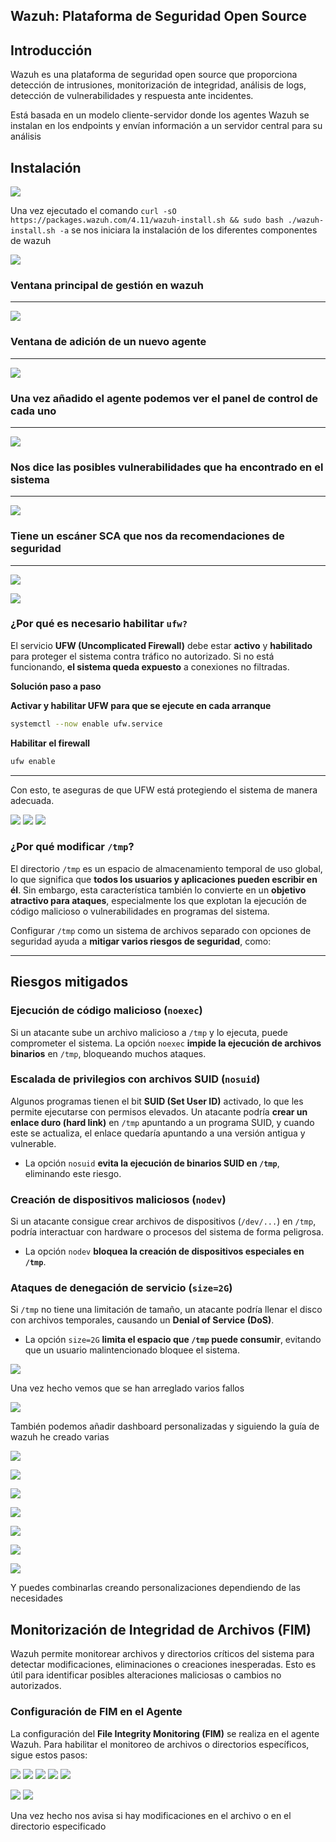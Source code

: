 
## Wazuh: Plataforma de Seguridad Open Source



## Introducción

Wazuh es una plataforma de seguridad open source que proporciona detección de intrusiones, monitorización de integridad, análisis de logs, detección de vulnerabilidades y respuesta ante incidentes.

Está basada en un modelo cliente-servidor donde los agentes Wazuh se instalan en los endpoints y envían información a un servidor central para su análisis


## Instalación
![](ANEXOS/Pasted%20image%2020250402193408.png)


Una vez ejecutado el comando ``curl -sO https://packages.wazuh.com/4.11/wazuh-install.sh && sudo bash ./wazuh-install.sh -a`` se nos iniciara la instalación de los diferentes componentes de wazuh



![](ANEXOS/Pasted%20image%2020250402224626.png)


### Ventana principal de gestión en wazuh

---

![](ANEXOS/Pasted%20image%2020250402222541.png)

### Ventana de adición de un nuevo agente

---

![](ANEXOS/Pasted%20image%2020250402225644.png)


### Una vez añadido el agente podemos ver el panel de control de cada uno

---

![](ANEXOS/Pasted%20image%2020250402230345.png)

### Nos dice las posibles vulnerabilidades que ha encontrado en el sistema

---

![](ANEXOS/Pasted%20image%2020250402233649.png)

### Tiene un escáner SCA que nos da recomendaciones de seguridad

---

![](ANEXOS/Pasted%20image%2020250402233513.png)

![](ANEXOS/Pasted%20image%2020250402233628.png)


###  **¿Por qué es necesario habilitar ``ufw?``**

El servicio **UFW (Uncomplicated Firewall)** debe estar **activo** y **habilitado** para proteger el sistema contra tráfico no autorizado. Si no está funcionando, **el sistema queda expuesto** a conexiones no filtradas.


 **Solución paso a paso**


 **Activar y habilitar UFW para que se ejecute en cada arranque**

```bash
systemctl --now enable ufw.service
```

 **Habilitar el firewall**

```bash
ufw enable
```

---

Con esto, te aseguras de que UFW está protegiendo el sistema de manera adecuada. 


![](ANEXOS/Pasted%20image%2020250402233128.png)
![](ANEXOS/Pasted%20image%2020250402233843.png)
![](ANEXOS/Pasted%20image%2020250402233832.png)

### **¿Por qué modificar `/tmp`?**

El directorio `/tmp` es un espacio de almacenamiento temporal de uso global, lo que significa que **todos los usuarios y aplicaciones pueden escribir en él**. Sin embargo, esta característica también lo convierte en un **objetivo atractivo para ataques**, especialmente los que explotan la ejecución de código malicioso o vulnerabilidades en programas del sistema.

Configurar `/tmp` como un sistema de archivos separado con opciones de seguridad ayuda a **mitigar varios riesgos de seguridad**, como:

---

## **Riesgos mitigados**

### **Ejecución de código malicioso (`noexec`)**

Si un atacante sube un archivo malicioso a `/tmp` y lo ejecuta, puede comprometer el sistema. La opción `noexec` **impide la ejecución de archivos binarios** en `/tmp`, bloqueando muchos ataques.

###  **Escalada de privilegios con archivos SUID (`nosuid`)**

Algunos programas tienen el bit **SUID (Set User ID)** activado, lo que les permite ejecutarse con permisos elevados. Un atacante podría **crear un enlace duro (hard link)** en `/tmp` apuntando a un programa SUID, y cuando este se actualiza, el enlace quedaría apuntando a una versión antigua y vulnerable.

- La opción `nosuid` **evita la ejecución de binarios SUID en `/tmp`**, eliminando este riesgo.

### **Creación de dispositivos maliciosos (`nodev`)**

Si un atacante consigue crear archivos de dispositivos (`/dev/...`) en `/tmp`, podría interactuar con hardware o procesos del sistema de forma peligrosa.

- La opción `nodev` **bloquea la creación de dispositivos especiales en `/tmp`**.

###  **Ataques de denegación de servicio (`size=2G`)**

Si `/tmp` no tiene una limitación de tamaño, un atacante podría llenar el disco con archivos temporales, causando un **Denial of Service (DoS)**.

- La opción `size=2G` **limita el espacio que `/tmp` puede consumir**, evitando que un usuario malintencionado bloquee el sistema.

![](ANEXOS/Pasted%20image%2020250402234718.png)

Una vez hecho vemos que se han arreglado varios fallos



![](ANEXOS/Pasted%20image%2020250402235608.png)

También podemos añadir dashboard personalizadas y siguiendo la guía de wazuh he creado varias

![](ANEXOS/Pasted%20image%2020250403000104.png)


![](ANEXOS/Pasted%20image%2020250403001019.png)

![](ANEXOS/Pasted%20image%2020250403001328.png)

![](ANEXOS/Pasted%20image%2020250403001719.png)

![](ANEXOS/Pasted%20image%2020250403002024.png)

![](ANEXOS/Pasted%20image%2020250403002233.png)

![](ANEXOS/Pasted%20image%2020250403002242.png)

Y puedes combinarlas creando personalizaciones dependiendo de las necesidades

## Monitorización de Integridad de Archivos (FIM)

Wazuh permite monitorear archivos y directorios críticos del sistema para detectar modificaciones, eliminaciones o creaciones inesperadas. Esto es útil para identificar posibles alteraciones maliciosas o cambios no autorizados.

### Configuración de FIM en el Agente

La configuración del **File Integrity Monitoring (FIM)** se realiza en el agente Wazuh. Para habilitar el monitoreo de archivos o directorios específicos, sigue estos pasos:


![](ANEXOS/Pasted%20image%2020250403135036.png)
![](ANEXOS/Pasted%20image%2020250403142124.png)
![](ANEXOS/Pasted%20image%2020250403143431.png)
![](ANEXOS/Pasted%20image%2020250403143506.png)
![](ANEXOS/Pasted%20image%2020250403143601.png)

![](ANEXOS/Pasted%20image%2020250403143753.png)
![](ANEXOS/Pasted%20image%2020250403143806.png)

Una vez hecho nos avisa si hay modificaciones en el archivo o en el directorio especificado
